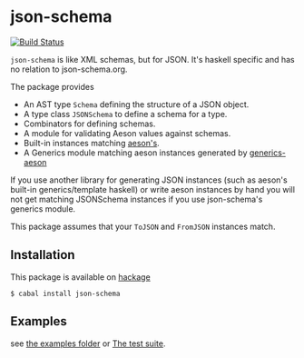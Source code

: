 # json-schema

[![Build Status](https://travis-ci.org/silkapp/json-schema.svg?branch=master)](https://travis-ci.org/silkapp/json-schema)

`json-schema` is like XML schemas, but for JSON. It's haskell specific and has no relation to json-schema.org.

The package provides

* An AST type `Schema` defining the structure of a JSON object.
* A type class `JSONSchema` to define a schema for a type.
* Combinators for defining schemas.
* A module for validating Aeson values against schemas.
* Built-in instances matching [aeson's](http://hackage.haskell.org/package/aeson).
* A Generics module matching aeson instances generated by [generics-aeson](http://hackage.haskell.org/package/generic-aeson)

If you use another library for generating JSON instances (such as aeson's built-in generics/template haskell) or write aeson instances by hand you will not get matching JSONSchema instances if you use json-schema's generics module.

This package assumes that your `ToJSON` and `FromJSON` instances match.

## Installation

This package is available on [hackage](http://hackage.haskell.org/package/json-schema)

```shell
$ cabal install json-schema
```

## Examples

see [the examples folder](https://github.com/silkapp/json-schema/blob/master/examples/Example.hs) or [The test suite](https://github.com/silkapp/json-schema/tree/master/tests).
